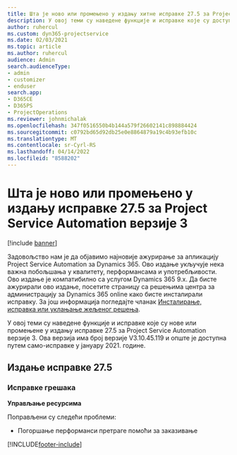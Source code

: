 ```yaml
---
title: Шта је ново или промењено у издању хитне исправке 27.5 за Project Service Automation верзије 3
description: У овој теми су наведене функције и исправке које су доступне у издању хитне исправке 27.5 за Project Service Automation верзије 3.
author: ruhercul
ms.custom: dyn365-projectservice
ms.date: 02/03/2021
ms.topic: article
ms.author: ruhercul
audience: Admin
search.audienceType:
- admin
- customizer
- enduser
search.app:
- D365CE
- D365PS
- ProjectOperations
ms.reviewer: johnmichalak
ms.openlocfilehash: 347f0516550b4b144a579f26602141c898884424
ms.sourcegitcommit: c0792bd65d92db25e0e8864879a19c4b93efb10c
ms.translationtype: MT
ms.contentlocale: sr-Cyrl-RS
ms.lasthandoff: 04/14/2022
ms.locfileid: "8588202"
---
```

# <a name="whats-new-or-changed-in-project-service-automation-update-release-275-v3"></a>Шта је ново или промењено у издању исправке 27.5 за Project Service Automation верзије 3

[!include [banner](../includes/psa-now-project-operations.md)]

Задовољство нам је да објавимо најновије ажурирање за апликацију Project Service Automation за Dynamics 365. Ово издање укључује нека важна побољшања у квалитету, перформансама и употребљивости. Ово издање је компатибилно са услугом Dynamics 365 9.x. Да бисте ажурирали ово издање, посетите страницу са решењима центра за администрацију за Dynamics 365 online како бисте инсталирали исправку. За још информација погледајте чланак [Инсталирање, исправка или уклањање жељеног решења](/power-platform/admin/install-remove-preferred-solution).

У овој теми су наведене функције и исправке које су нове или промењене у издању исправке 27.5 за Project Service Automation верзије 3. Ова верзија има број верзије V3.10.45.119 и опште је доступна путем само-исправке у јануару 2021. године.

## <a name="update-release-275"></a>Издање исправке 27.5

### <a name="bug-fixes"></a>Исправке грешака


**Управљање ресурсима**

Поправљени су следећи проблеми:

- Погоршање перформанси претраге помоћи за заказивање


[!INCLUDE[footer-include](../includes/footer-banner.md)]
